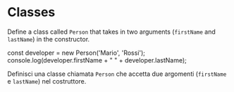 # Classes

Define a class called `Person` that takes in two arguments (`firstName` and `lastName`) in the constructor.

const developer = new Person('Mario', 'Rossi');
console.log(developer.firstName + " " + developer.lastName);


Definisci una classe chiamata `Person` che accetta due argomenti (`firstName` e `lastName`) nel costruttore.
